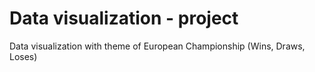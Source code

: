 # Data visualization - project
Data visualization with theme of European Championship (Wins, Draws, Loses)

